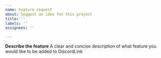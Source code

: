 ```yaml
---
name: Feature request
about: Suggest an idea for this project
title: ''
labels: ''
assignees: ''

---
```


**Describe the feature**
A clear and concise description of what feature you would like to be added to DiscordLink
